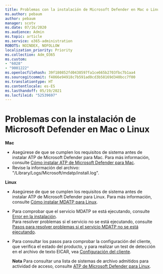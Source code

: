 ```yaml
---
title: Problemas con la instalación de Microsoft Defender en Mac o Linux
ms.author: pebaum
author: pebaum
manager: scotv
ms.date: 07/16/2020
ms.audience: Admin
ms.topic: article
ms.service: o365-administration
ROBOTS: NOINDEX, NOFOLLOW
localization_priority: Priority
ms.collection: Adm_O365
ms.custom:
- "6028"
- "9001222"
ms.openlocfilehash: 39f180852fd0438597fa1ce665b2703fbc7b1aa4
ms.sourcegitcommit: f4866e94918c7b591ad0cd3b58169d340bcc7f00
ms.translationtype: HT
ms.contentlocale: es-ES
ms.lasthandoff: 05/19/2021
ms.locfileid: "52539697"
---
```

# <a name="issues-installing-microsoft-defender-on-mac-or-linux"></a>Problemas con la instalación de Microsoft Defender en Mac o Linux

**Mac**

- Asegúrese de que se cumplen los requisitos de sistema antes de instalar ATP de Microsoft Defender para Mac. Para más información, consulte [Cómo instalar ATP de Microsoft Defender para Mac](/windows/security/threat-protection/microsoft-defender-atp/microsoft-defender-atp-mac#how-to-install-microsoft-defender-atp-for-mac).  
- Revise la información del archivo: "/Library/Logs/Microsoft/mdatp/install.log".

**Linux**

- Asegúrese de que se cumplen los requisitos de sistema antes de instalar ATP de Microsoft Defender para Linux. Para más información, consulte [Cómo instalar MDATP para Linux](/windows/security/threat-protection/microsoft-defender-atp/microsoft-defender-atp-linux#system-requirements). 
- Para comprobar que el servicio MDATP se está ejecutando, consulte [Error en la instalación](/windows/security/threat-protection/microsoft-defender-atp/linux-support-install#installation-failed).  
    Para resolver problemas si el servicio no se está ejecutando, consulte [Pasos para resolver problemas si el servicio MDATP no se está ejecutando](/windows/security/threat-protection/microsoft-defender-atp/linux-support-install#steps-to-troubleshoot-if-mdatp-service-isnt-running).
- Para consultar los pasos para comprobar la configuración del cliente, que verifica el estado del producto, y para realizar un test de detección en el archivo de texto EICAR, vea [Configuración del cliente](/windows/security/threat-protection/microsoft-defender-atp/linux-install-manually#client-configuration).  

    **Nota** Para consultar una lista de sistemas de archivo admitidos para actividad de acceso, consulte [ATP de Microsoft Defender para Linux](/windows/security/threat-protection/microsoft-defender-atp/microsoft-defender-atp-linux#system-requirements).